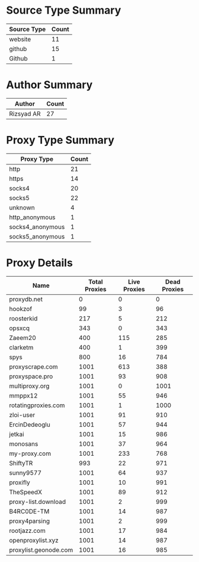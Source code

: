 # Source Type Summary

| Source Type | Count |
|-------------|-------|
| website | 11 |
| github | 15 |
| Github | 1 |


# Author Summary

| Author | Count |
|--------|-------|
| Rizsyad AR | 27 |


# Proxy Type Summary

| Proxy Type | Count |
|------------|-------|
| http | 21 |
| https | 14 |
| socks4 | 20 |
| socks5 | 22 |
| unknown | 4 |
| http_anonymous | 1 |
| socks4_anonymous | 1 |
| socks5_anonymous | 1 |


# Proxy Details

| Name | Total Proxies | Live Proxies | Dead Proxies |
|------|---------------|--------------|---------------|
| proxydb.net | 0 | 0 | 0 |
| hookzof | 99 | 3 | 96 |
| roosterkid | 217 | 5 | 212 |
| opsxcq | 343 | 0 | 343 |
| Zaeem20 | 400 | 115 | 285 |
| clarketm | 400 | 1 | 399 |
| spys | 800 | 16 | 784 |
| proxyscrape.com | 1001 | 613 | 388 |
| proxyspace.pro | 1001 | 93 | 908 |
| multiproxy.org | 1001 | 0 | 1001 |
| mmppx12 | 1001 | 55 | 946 |
| rotatingproxies.com | 1001 | 1 | 1000 |
| zloi-user | 1001 | 91 | 910 |
| ErcinDedeoglu | 1001 | 57 | 944 |
| jetkai | 1001 | 15 | 986 |
| monosans | 1001 | 37 | 964 |
| my-proxy.com | 1001 | 233 | 768 |
| ShiftyTR | 993 | 22 | 971 |
| sunny9577 | 1001 | 64 | 937 |
| proxifly | 1001 | 10 | 991 |
| TheSpeedX | 1001 | 89 | 912 |
| proxy-list.download | 1001 | 2 | 999 |
| B4RC0DE-TM | 1001 | 14 | 987 |
| proxy4parsing | 1001 | 2 | 999 |
| rootjazz.com | 1001 | 17 | 984 |
| openproxylist.xyz | 1001 | 14 | 987 |
| proxylist.geonode.com | 1001 | 16 | 985 |
